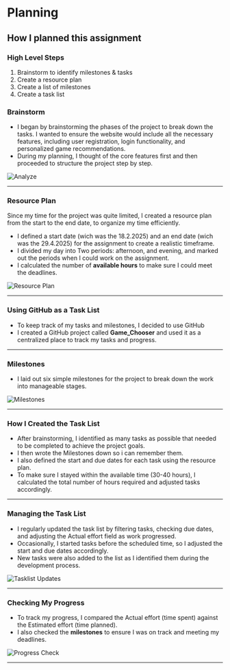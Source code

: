 # Planning

## How I planned this assignment

### High Level Steps
1. Brainstorm to identify milestones & tasks
2. Create a resource plan
3. Create a list of milestones
4. Create a task list

### Brainstorm
* I began by brainstorming the phases of the project to break down the tasks. I wanted to ensure the website would include all the necessary features, including user registration, login functionality, and personalized game recommendations.
* During my planning, I thought of the core features first and then proceeded to structure the project step by step.

![Analyze][sketch1]

---

### Resource Plan
Since my time for the project was quite limited, I created a resource plan from the start to the end date, to organize my time efficiently.
* I defined a start date (wich was the 18.2.2025) and an end date (wich was the 29.4.2025) for the assignment to create a realistic timeframe.
* I divided my day into Two periods: afternoon, and evening, and marked out the periods when I could work on the assignment.
* I calculated the number of **available hours** to make sure I could meet the deadlines.
  
![Resource Plan][plan1]

---

### Using GitHub as a Task List
* To keep track of my tasks and milestones, I decided to use GitHub
* I created a GitHub project called **Game_Chooser** and used it as a centralized place to track my tasks and progress.
---

### Milestones
* I laid out six simple milestones for the project to break down the work into manageable stages.
  
![Milestones][plan2]

---

### How I Created the Task List
* After brainstorming, I identified as many tasks as possible that needed to be completed to achieve the project goals.
* I then wrote the Milestones down so i can remember them.
* I also defined the start and due dates for each task using the resource plan.
* To make sure I stayed within the available time (30-40 hours), I calculated the total number of hours required and adjusted tasks accordingly.

---

### Managing the Task List
* I regularly updated the task list by filtering tasks, checking due dates, and adjusting the Actual effort field as work progressed.
* Occasionally, I started tasks before the scheduled time, so I adjusted the start and due dates accordingly.
* New tasks were also added to the list as I identified them during the development process.

![Tasklist Updates][plan5]

---

### Checking My Progress
* To track my progress, I compared the Actual effort (time spent) against the Estimated effort (time planned).
* I also checked the **milestones** to ensure I was on track and meeting my deadlines.
  
![Progress Check][plan6]

---

[plan1]: ../resources/images/plan-resource-plan.jpg
[plan2]: ../resources/images/plan-milestones.JPG
[plan5]: ../resources/images/plan-tasklist-03.JPG
[plan6]: ../resources/images/plan-check-progress-01.JPG

[sketch1]: ../resources/images/analyze-plan-01.jpg
